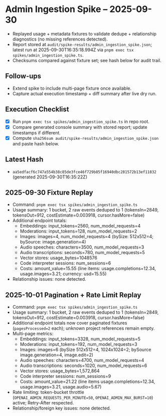 # Admin Ingestion Spike – 2025-09-30

- Replayed usage + metadata fixtures to validate dedupe + relationship diagnostics (no missing references detected).
- Report stored at `audit/spike-results/admin_ingestion_spike.json`; latest run at 2025-09-30T16:35:18.994Z via `pnpm exec tsx spikes/admin_ingestion_spike.ts`.
- Checksums compared against fixture set; see hash below for audit trail.

## Follow-ups
- Extend spike to include multi-page fixture once available.
- Capture actual execution timestamp + diff summary after live dry run.

## Execution Checklist
- [x] Run `pnpm exec tsx spikes/admin_ingestion_spike.ts` in repo root.
- [x] Compare generated console summary with stored report; update timestamps if different.
- [x] Compute `sha256sum audit/spike-results/admin_ingestion_spike.json` and paste hash below.

## Latest Hash
- `aa5edfacf6c747a554b38c85de3fce46f729b85f16940dbc281572b13ef11832` (generated 2025-09-30T16:35:22Z)
## 2025-09-30 Fixture Replay
- Command: `pnpm exec tsx spikes/admin_ingestion_spike.ts`
- Usage summary: 1 bucket, 2 raw events deduped to 1 (tokensIn=2849, tokensOut=912, costEstimate=0.003918, cursor.hasMore=false)
- Additional endpoint totals:
  - Embeddings: input_tokens=2560, num_model_requests=4
  - Moderations: input_tokens=128, num_model_requests=2
  - Images: images=4, num_model_requests=4 (bySize: 512x512=4; bySource: image.generation=4)
  - Audio speeches: characters=3500, num_model_requests=3
  - Audio transcriptions: seconds=780, num_model_requests=5
  - Vector stores: usage_bytes=1048576
  - Code interpreter sessions: num_sessions=6
  - Costs: amount_value=15.55 (line items: usage.completions=12.34, usage.images=3.21; currency: usd=15.55)
- Relationship issues: none detected.
## 2025-10-01 Pagination + Rate Limit Replay
- Command: `pnpm exec tsx spikes/admin_ingestion_spike.ts`
- Usage summary: 1 bucket, 2 raw events deduped to 1 (tokensIn=2849, tokensOut=912, costEstimate=0.003918, cursor.hasMore=false)
- Additional endpoint totals now cover paginated fixtures (`pagesProcessed=2` each); unknown project references remain empty.
- Multi-page metrics:
  - Embeddings: input_tokens=3328, num_model_requests=5
  - Moderations: input_tokens=192, num_model_requests=3
  - Images: images=6 (bySize 512x512=4, 1024x1024=2; bySource image.generation=4, image.edit=2)
  - Audio speeches: characters=4700, num_model_requests=4
  - Audio transcriptions: seconds=1020, num_model_requests=6
  - Vector stores: usage_bytes=1,572,864
  - Code interpreter sessions: num_sessions=9
  - Costs: amount_value=21.22 (line items usage.completions=12.34, usage.images=3.21, usage.audio=5.67)
- Rate limiting: token-bucket throttle (`OPENAI_ADMIN_REQUESTS_PER_MINUTE=50`, `OPENAI_ADMIN_MAX_BURST=10`) active; Retry-After respected.
- Relationship/foreign key issues: none detected.
